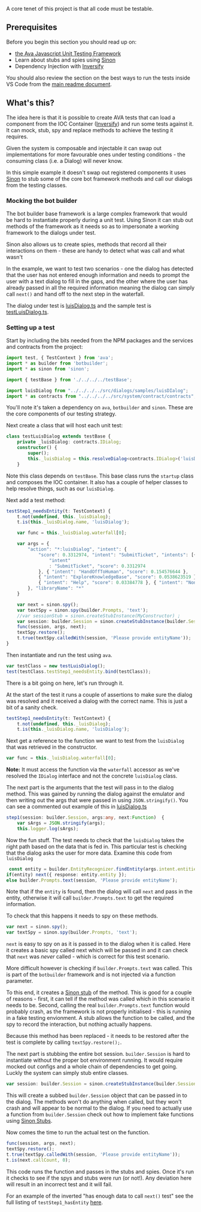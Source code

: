 A core tenet of this project is that all code must be testable. 

## Prerequisites

Before you begin this section you should read up on:

- [the Ava Javascript Unit Testing Framework](https://github.com/avajs/ava)
- Learn about stubs and spies using [Sinon](http://sinonjs.org/)
- Dependency Injection with [Inversify](http://inversify.io/)

You should also review the section on the best ways to run the tests inside VS Code from the [main readme document](https://github.com/MSFTAuDX/BotBoiler#normal-test). 

## What's this?

The idea here is that it is possible to create AVA tests that can load a component from the IOC Container ([Inversify](http://inversify.io/)) and run some tests against it. It can mock, stub, spy and replace methods to achieve the testing it requires. 

Given the system is composable and injectable it can swap out implementations for more favourable ones under testing conditions - the consuming class (i.e. a Dialog) will never know. 

In this simple example it doesn't swap out registered components it uses [Sinon](http://sinonjs.org/) to stub some of the core bot framework methods and call our dialogs from the testing classes. 

### Mocking the bot builder

The bot builder base framework is a large complex framework that would be hard to instantiate properly during a unit test. Using Sinon it can stub out methods of the framework as it needs so as to impersonate a working framework to the dialogs under test. 

Sinon also allows us to create spies, methods that record all their interactions on them - these are handy to detect what was call and what wasn't

In the example, we want to test two scenarios - one the dialog has detected that the user has not entered enough information and needs to prompt the user with a text dialog to fill in the gaps, and the other where the user has already passed in all the required information meaning the dialog can simply call ```next()``` and hand off to the next step in the waterfall. 

The dialog under test is [luisDialog.ts](https://github.com/MSFTAuDX/BotBoiler/blob/master/src/dialogs/samples/luisDialog.ts) and the sample test is [testLuisDialog.ts](https://github.com/MSFTAuDX/BotBoiler/blob/master/tests/run/samples/dialog/testLuisDialog.ts).

### Setting up a test

Start by including the bits needed from the NPM packages and the services and contracts from the project:

```typescript
import test, { TestContext } from 'ava';
import * as builder from 'botbuilder';
import * as sinon from 'sinon';

import { testBase } from './../../../testBase';

import luisDialog from "../../../../src/dialogs/samples/luisDIalog";
import * as contracts from "../../../../src/system/contract/contracts";
```

You'll note it's taken a dependency on ```ava```, ```botbuilder``` and ```sinon```. These are the core components of our testing strategy. 

Next create a class that will host each unit test:

```typescript
class testLuisDialog extends testBase {
    private _luisDialog: contracts.IDialog;
    constructor() {
        super();
        this._luisDialog = this.resolveDialog<contracts.IDialog>('luisDialog');
    }
```

Note this class depends on ```testBase```. This base class runs the ```startup``` class and composes the IOC container. It also has a couple of helper classes to help resolve things, such as our ```luisDialog```. 

Next add a test method:

```typescript
testStep1_needsEntity(t: TestContext) {
    t.not(undefined, this._luisDialog);
    t.is(this._luisDialog.name, 'luisDialog');

    var func = this._luisDialog.waterfall[0];

    var args = {
        "action": "*:luisDialog", "intent": {
            "score": 0.3312974, "intent": "SubmitTicket", "intents": [{
                "intent"
                : "SubmitTicket", "score": 0.3312974
            }, { "intent": "HandOffToHuman", "score": 0.154576644 },
            { "intent": "ExploreKnowledgeBase", "score": 0.0538623519 },
            { "intent": "Help", "score": 0.03384778 }, { "intent": "None", "score": 0.0298019145 }], "entities": []
        }, "libraryName": "*"
    }

    var next = sinon.spy();
    var textSpy = sinon.spy(builder.Prompts, 'text');
    //var sessionStub = sinon.createStubInstance(MyConstructor) ;
    var session: builder.Session = sinon.createStubInstance(builder.Session);
    func(session, args, next);
    textSpy.restore();
    t.true(textSpy.calledWith(session, 'Please provide entityName'));
}
```
Then instantiate and run the test using ```ava```. 
```typescript
var testClass = new testLuisDialog();
test(testClass.testStep1_needsEntity.bind(testClass));
```

There is a bit going on here, let's run through it. 

At the start of the test it runs a couple of assertions to make sure the dialog was resolved and it received a dialog with the correct name. This is just a bit of a sanity check. 

```typescript
testStep1_needsEntity(t: TestContext) {
    t.not(undefined, this._luisDialog);
    t.is(this._luisDialog.name, 'luisDialog');
```

Next get a reference to the function we want to test from the ```luisDialog``` that was retrieved in the constructor. 

```typescript
var func = this._luisDialog.waterfall[0];
```
**Note:** It must access the function via the ```waterfall``` accessor as we've resolved the ```IDialog``` interface and not the concrete ```luisDialog``` class. 

The next part is the arguments that the test will pass in to the dialog method. This was gained by running the dialog against the emulator and then writing out the args that were passed in using ```JSON.stringify()```. You can see a commented out example of this in [luisDialog.ts](https://github.com/MSFTAuDX/BotBoiler/blob/master/src/dialogs/samples/luisDialog.ts)

```typescript
step1(session: builder.Session, args:any, next:Function)  {
    var sArgs = JSON.stringify(args);
    this.logger.log(sArgs);
```

Now the fun stuff. The test needs to check that the ```luisDialog``` takes the right path based on the data that is fed in. This particular test is checking that the dialog asks the user for more data. Examine this code from ```luisDialog```

```typescript
 const entity = builder.EntityRecognizer.findEntity(args.intent.entities, 'category');
if(entity) next({ response: entity.entity });
else builder.Prompts.text(session, 'Please provide entityName');
```

Note that if the ```entity``` is found, then the dialog will call ```next``` and pass in the entity, otherwise it will call ```builder.Prompts.text``` to get the required information. 

To check that this happens it needs to spy on these methods. 

```typescript
var next = sinon.spy();
var textSpy = sinon.spy(builder.Prompts, 'text');
```

```next``` is easy to spy on as it is passed in to the dialog when it is called. Here it creates a basic spy called next which will be passed in and it can check that ```next``` was *never* called - which is correct for this test scenario. 

More difficult however is checking if ```builder.Prompts.text``` was called. This is part of the ```botbuilder``` framework and is not injected via a function parameter. 

To this end, it creates a [Sinon stub](http://sinonjs.org/releases/v2.3.6/stubs/) of the method. This is good for a couple of reasons - first, it can tell if the method was called which in this scenario it needs to be. Second, calling the real ```builder.Prompts.text``` function would probably crash, as the framework is not properly initialised - this is running in a fake testing envionment. A stub allows the function to be called, and the spy to record the interaction, but nothing actually happens. 

Because this method has been replaced - it needs to be restored after the test is complete by calling ```textSpy.restore();```. 

The next part is stubbing the entire bot session. ```builder.Session``` is hard to instantiate without the proper bot environment running. It would require mocked out configs and a whole chain of dependencies to get going. Luckly the system can simply stub entire classes.

```typescript
var session: builder.Session = sinon.createStubInstance(builder.Session);
```

This will create a subbed ```builder.Session``` object that can be passed in to the dialog. The methods won't do anything when called, but they won't crash and will appear to be normal to the dialog. If you need to actually use a function from ```builder.Session``` check out how to implement fake functions using [Sinon Stubs](http://sinonjs.org/releases/v2.3.6/stubs/). 

Now comes the time to run the actual test on the function. 

```typescript
func(session, args, next);
textSpy.restore();
t.true(textSpy.calledWith(session, 'Please provide entityName'));
t.is(next.callCount, 0);
```

This code runs the function and passes in the stubs and spies. Once it's run it checks to see if the spys and stubs were run (or not!). Any deviation here will result in an incorrect test and it will fail. 

 For an example of the inverted "has enough data to call ```next()``` test" see the full listing of ```testStep1_hasEntity``` [here](https://github.com/MSFTAuDX/BotBoiler/blob/master/tests/run/samples/dialog/testLuisDialog.ts).